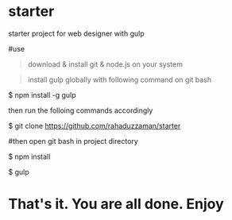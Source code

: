 # starter

starter project  for web designer with gulp

#use

> download & install git & node.js on your system

> install gulp globally with following command on git bash

$ npm install -g gulp

then run the folloing commands accordingly

$ git clone https://github.com/rahaduzzaman/starter

#then open git bash in project directory

$ npm install

$ gulp


# That's it. You are all done. Enjoy


